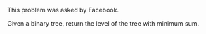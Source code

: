 This problem was asked by Facebook.

Given a binary tree, return the level of the tree with minimum sum.